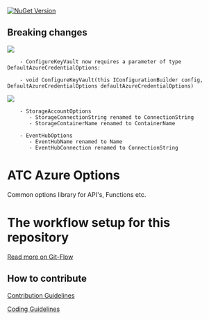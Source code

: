 [![NuGet Version](https://img.shields.io/nuget/v/atc.azure.options.svg?logo=nuget&style=for-the-badge)](https://www.nuget.org/packages/atc.azure.options)

## Breaking changes

![](https://img.shields.io/static/v1?color=ff9900&style=for-the-badge&label=&message=Breaking%20changes%20From%20Version%201.x%20to%202.x)

```
    - ConfigureKeyVault now requires a parameter of type DefaultAzureCredentialOptions:

    - void ConfigureKeyVault(this IConfigurationBuilder config, DefaultAzureCredentialOptions defaultAzureCredentialOptions)
 ```

 ![](https://img.shields.io/static/v1?color=ff9900&style=for-the-badge&label=&message=Breaking%20changes%20From%20Version%202.x%20to%203.x)

```
    - StorageAccountOptions
       - StorageConnectionString renamed to ConnectionString
       - StorageContainerName renamed to ContainerName

    - EventHubOptions
       - EventHubName renamed to Name
       - EventHubConnection renamed to ConnectionString
```

# ATC Azure Options

Common options library for API's, Functions etc.

# The workflow setup for this repository
[Read more on Git-Flow](https://github.com/atc-net/atc/tree/master/docs/GitFlow.md)

## How to contribute

[Contribution Guidelines](https://atc-net.github.io/introduction/about-atc#how-to-contribute)

[Coding Guidelines](https://atc-net.github.io/introduction/about-atc#coding-guidelines)
